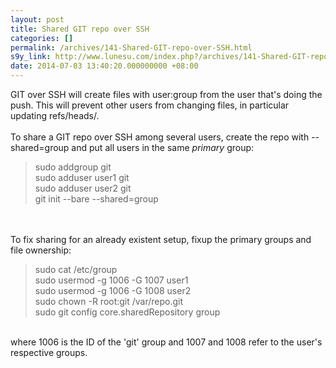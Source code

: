 ```yaml
---
layout: post
title: Shared GIT repo over SSH
categories: []
permalink: /archives/141-Shared-GIT-repo-over-SSH.html
s9y_link: http://www.lunesu.com/index.php?/archives/141-Shared-GIT-repo-over-SSH.html
date: 2014-07-03 13:40:20.000000000 +08:00
---
```

GIT over SSH will create files with user:group from the user that's doing the push. This will prevent other users from changing files, in particular updating refs/heads/.<br />
<br />
To share a GIT repo over SSH among several users, create the repo with --shared=group and put all users in the same <em>primary </em>group:<blockquote>sudo addgroup git<br />
sudo adduser user1 git<br />
sudo adduser user2 git<br />
git init --bare --shared=group</blockquote><br />
<br />
To fix sharing for an already existent setup, fixup the primary groups and file ownership:<blockquote>sudo cat /etc/group<br />
sudo usermod -g 1006 -G 1007 user1<br />
sudo usermod -g 1006 -G 1008 user2<br />
sudo chown -R root:git /var/repo.git<br />
sudo git config core.sharedRepository group</blockquote><br />
where 1006 is the ID of the 'git' group and 1007 and 1008 refer to the user's respective groups.
